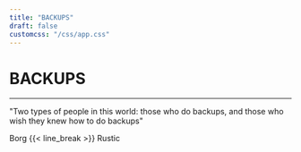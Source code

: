 ```yaml
---
title: "BACKUPS"
draft: false
customcss: "/css/app.css"
---
```


# BACKUPS
---
"Two types of people in this world: those who do backups, and those who wish they knew how to do backups"

Borg
{{< line_break >}}
Rustic


